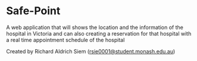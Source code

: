 # Safe-Point
A web application that will shows the location and the information of the hospital in Victoria and can also creating a reservation for that hospital with a real time appointment schedule of the hospital


Created by Richard Aldrich Siem (rsie0001@student.monash.edu.au)
